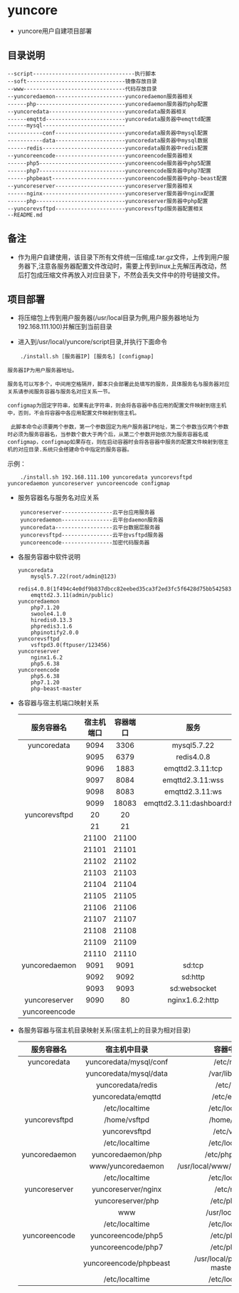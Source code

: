 # yuncore

* yuncore用户自建项目部署

## 目录说明

```
--script--------------------------------执行脚本
--soft-------------------------------镜像存放目录
--www--------------------------------代码存放目录
--yuncoredaemon----------------------yuncoredaemon服务器相关
------php----------------------------yuncoredaemon服务器的php配置
--yuncoredata------------------------yuncoredata服务器相关
------emqttd-------------------------yuncoredata服务器中emqttd配置
------mysql--------------------------
-----------conf----------------------yuncoredata服务器中mysql配置
-----------data----------------------yuncoredata服务器中mysql数据
------redis--------------------------yuncoredata服务器中redis配置
--yuncoreencode----------------------yuncoreencode服务器相关
------php5---------------------------yuncoreencode服务器中php5配置
------php7---------------------------yuncoreencode服务器中php7配置
------phpbeast-----------------------yuncoreencode服务器中php-beast配置
--yuncoreserver----------------------yuncoreserver服务器相关
------nginx--------------------------yuncoreserver服务器中nginx配置
------php----------------------------yuncoreserver服务器中php配置
--yuncorevsftpd----------------------yuncorevsftpd服务器配置相关
--README.md
```

## 备注

* 作为用户自建使用，该目录下所有文件统一压缩成.tar.gz文件，上传到用户服务器下,注意各服务器配置文件改动时，需要上传到linux上先解压再改动，然后打包成压缩文件再放入对应目录下，不然会丢失文件中的符号链接文件。

## 项目部署

* 将压缩包上传到用户服务器(/usr/local目录为例,用户服务器地址为192.168.111.100)并解压到当前目录

* 进入到/usr/local/yuncore/script目录,并执行下面命令

```
    ./install.sh [服务器IP] [服务名] [configmap]
```
    服务器IP为用户服务器地址。

    服务名可以写多个，中间用空格隔开，脚本只会部署此处填写的服务，具体服务名与服务器对应关系请参阅服务容器与服务名对应关系一节。

    configmap为固定字符串，如果有此字符串，则会将各容器中各应用的配置文件映射到宿主机中，否则，不会将容器中各应用配置文件映射到宿主机。

     此脚本命令必须要两个参数，第一个参数固定为用户服务器IP地址，第二个参数当仅两个参数时必须为服务容器名，当参数个数大于两个后，从第二个参数开始依次为服务容器名或configmap，configmap如果存在，则在启动容器时会将各容器中服务的配置文件映射到宿主机的对应目录.系统只会搭建命令中指定的服务容器。

示例：
```
    ./install.sh 192.168.111.100 yuncoredata yuncorevsftpd yuncoredaemon yuncoreserver yuncoreencode configmap
```
    

* 服务容器名与服务名对应关系
```
    yuncoreserver----------------云平台应用服务器
    yuncoredaemon----------------云平台daemon服务器
    yuncoredata------------------云平台数据层服务器
    yuncorevsftpd----------------云平台vsftpd服务器
    yuncoreencode----------------加密代码服务器
```

* 各服务容器中软件说明

    ```
    yuncoredata
        mysql5.7.22(root/admin@123)
        redis4.0.8(1f494c4e0df9b837dbcc82eebed35ca3f2ed3fc5f6428d75bb542583fda2170f)
        emqttd2.3.11(admin/public)
    yuncoredaemon
        php7.1.20
        swoole4.1.0 
        hiredis0.13.3 
        phpredis3.1.6
        phpinotify2.0.0
    yuncorevsftpd
        vsftpd3.0(ftpuser/123456)
    yuncoreserver
        nginx1.6.2
        php5.6.38 
    yuncoreencode
        php5.6.38
        php7.1.20
        php-beast-master
    ```


* 各容器与宿主机端口映射关系

    | 服务容器名| 宿主机端口|容器端口|服务|
    |:---:|:---:|:---:|:---:|
    |yuncoredata|9094|3306|mysql5.7.22|
    ||9095|6379|redis4.0.8|
    ||9096|1883|emqttd2.3.11:tcp|
    ||9097|8084|emqttd2.3.11:wss|
    ||9098|8083|emqttd2.3.11:ws|
    ||9099|18083|emqttd2.3.11:dashboard:http|
    |yuncorevsftpd|20|20||
    ||21|21||
    ||21100|21100||
    ||21101|21101||
    ||21102|21102||
    ||21103|21103||
    ||21104|21104||
    ||21105|21105||
    ||21106|21106||
    ||21107|21107||
    ||21108|21108||
    ||21109|21109||
    ||21110|21110||
    |yuncoredaemon|9091|9091|sd:tcp|
    ||9092|9092|sd:http|
    ||9093|9093|sd:websocket|
    |yuncoreserver|9090|80|nginx1.6.2:http|
    |yuncoreencode||||

* 各服务容器与宿主机目录映射关系(宿主机上的目录为相对目录)

    | 服务容器名| 宿主机中目录|容器中目录|
    |:---:|:---:|:---:|
    |yuncoredata|yuncoredata/mysql/conf|/etc/mysql|
    ||yuncoredata/mysql/data|/var/lib/mysql|
    ||yuncoredata/redis|/etc/redis|
    ||yuncoredata/emqttd|/etc/emqttd|
    ||/etc/localtime|/etc/localtime|
    |yuncorevsftpd|/home/vsftpd|/home/vsftpd|
    ||yuncorevsftpd|/etc/vsftpd|
    ||/etc/localtime|/etc/localtime|
    |yuncoredaemon|yuncoredaemon/php|/etc/php/7.1.20|
    ||www/yuncoredaemon|/usr/local/www/yuncoredaemon|
    ||/etc/localtime|/etc/localtime|
    |yuncoreserver|yuncoreserver/nginx|/etc/nginx|
    ||yuncoreserver/php|/etc/php/5.6|
    ||www|/usr/local/www|
    ||/etc/localtime|/etc/localtime|
    |yuncoreencode|yuncoreencode/php5|/etc/php/5.6|
    ||yuncoreencode/php7|/etc/php/7.1|
    ||yuncoreencode/phpbeast|/usr/local/php-beast-master/tools|
    ||/etc/localtime|/etc/localtime|
